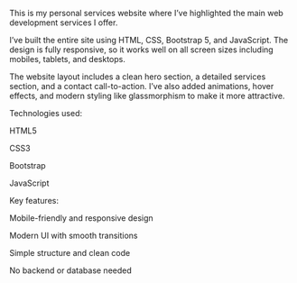 This is my personal services website where I’ve highlighted the main web development services I offer.

I’ve built the entire site using HTML, CSS, Bootstrap 5, and JavaScript. The design is fully responsive, so it works well on all screen sizes including mobiles, tablets, and desktops.

The website layout includes a clean hero section, a detailed services section, and a contact call-to-action. I’ve also added animations, hover effects, and modern styling like glassmorphism to make it more attractive.

Technologies used:

HTML5

CSS3

Bootstrap

JavaScript

Key features:

Mobile-friendly and responsive design

Modern UI with smooth transitions

Simple structure and clean code

No backend or database needed
